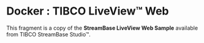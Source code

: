 # Docker : TIBCO LiveView&trade; Web

This fragment is a copy of the **StreamBase LiveView Web Sample** available from TIBCO StreamBase Studio&trade;.
